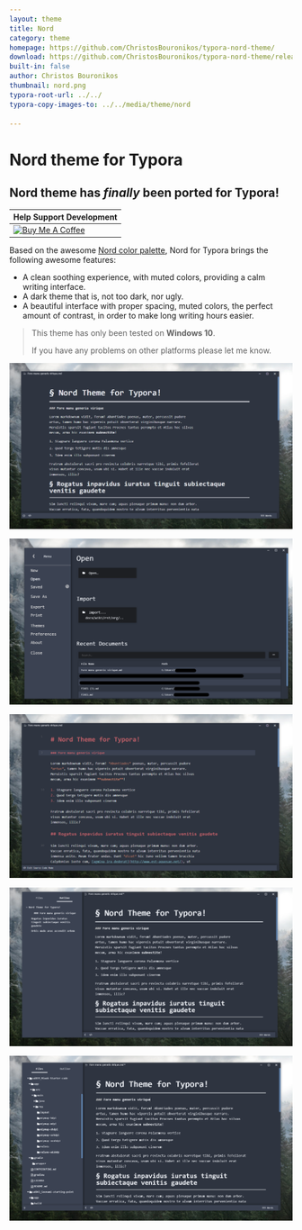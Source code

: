 ```yaml
---
layout: theme
title: Nord
category: theme
homepage: https://github.com/ChristosBouronikos/typora-nord-theme/
download: https://github.com/ChristosBouronikos/typora-nord-theme/releases/download/1.0/typora-nord-theme.zip
built-in: false
author: Christos Bouronikos
thumbnail: nord.png
typora-root-url: ../../
typora-copy-images-to: ../../media/theme/nord

---
```


# **Nord** theme for Typora

## **Nord** theme has *finally* been ported for Typora!

| Help Support Development                                     |
| ------------------------------------------------------------ |
| <a href="https://www.buymeacoffee.com/chrisbouronikos" target="_blank"><img src="https://cdn.buymeacoffee.com/buttons/default-red.png" alt="Buy Me A Coffee" width="360" height="80"></a> |

Based on the awesome [Nord color palette](https://www.nordtheme.com/), Nord for Typora brings the following awesome features:

- A clean soothing experience, with muted colors, providing a calm writing interface.
- A dark theme that is, not too dark, nor ugly. 
- A beautiful interface with proper spacing, muted colors, the perfect amount of contrast, in order to make long writing hours easier.

> This theme has only been tested on **Windows 10**. 
>
> If you have any problems on other platforms please let me know.

![](/media/theme/nord/nord1.png)

![](/media/theme/nord/nord2.png)

![](/media/theme/nord/nord3.png)

![](/media/theme/nord/nord4.png)

![](/media/theme/nord/nord5.png)
